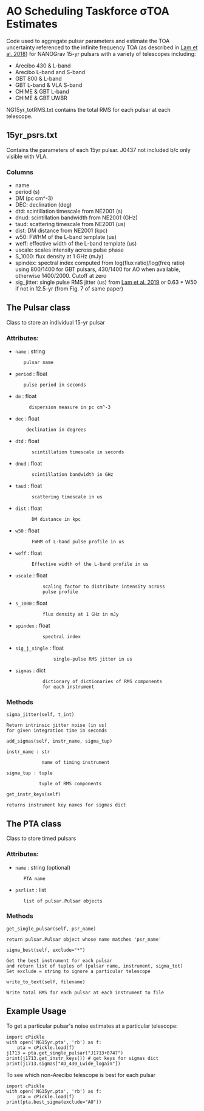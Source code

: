
# AO Scheduling Taskforce &sigma;TOA Estimates


Code used to aggregate pulsar parameters and estimate the TOA uncertainty referenced to the infinite frequency TOA (as described in [Lam et al. 2018](https://ui.adsabs.harvard.edu/abs/2018ApJ...861...12L/abstract)) for NANOGrav 15-yr pulsars with a variety of telescopes including:
* Arecibo 430 & L-band
* Arecibo L-band and S-band
* GBT 800 & L-band
* GBT L-band & VLA S-band
* CHIME & GBT L-band
* CHIME & GBT UWBR

NG15yr_totRMS.txt contains the total RMS for each pulsar at each telescope.

## 15yr_psrs.txt

Contains the parameters of each 15yr pulsar. J0437 not included b/c only visible with VLA.

### Columns

* name
* period (s)
* DM (pc cm^-3)
* DEC: declination (deg)
* dtd: scintillation timescale from NE2001 (s)
* dnud: scintillation bandwidth from NE2001 (GHz)
* taud: scattering timescale from NE2001 (us)
* dist: DM distance from NE2001 (kpc)
* w50: FWHM of the L-band template (us)
* weff: effective width of the L-band template (us)
* uscale: scales intensity across pulse phase
* S_1000: flux density at 1 GHz (mJy)
* spindex: spectral index computed from log(flux ratio)/log(freq ratio)
using 800/1400 for GBT pulsars, 430/1400 for AO when available, otherwise
1400/2000. Cutoff at zero
* sig_jitter: single pulse RMS jitter (us) from [Lam et al. 2019](https://ui.adsabs.harvard.edu/abs/2019ApJ...872..193L/abstract) or 0.63 * W50 if not in 12.5-yr (from Fig. 7 of same paper) 


## The Pulsar class


Class to store an individual 15-yr pulsar

### Attributes: 

* `name` : string

         pulsar name
	 
* `period` : float

         pulse period in seconds
		
* `dm` : float

           dispersion measure in pc cm^-3
	   
* `dec` : float

          declination in degrees
	  
* `dtd` : float

            scintillation timescale in seconds
	    
* `dnud` : float

            scintillation bandwidth in GHz
	    
* `taud` : float

            scattering timescale in us
	    
* `dist` : float

            DM distance in kpc
	    
* `w50` : float

            FWHM of L-band pulse profile in us
	    
* `weff` : float

            Effective width of the L-band profile in us
	    
* `uscale` : float

                scaling factor to distribute intensity across
                pulse profile
		
* `s_1000` : float

                flux density at 1 GHz in mJy
		
* `spindex` : float

                spectral index
		
* `sig_j_single` : float

                    single-pulse RMS jitter in us
		    
* `sigmas` : dict

                dictionary of dictionaries of RMS components
                for each instrument


### Methods

`sigma_jitter(self, t_int)`

    Return intrinsic jitter noise (in us)
    for given integration time in seconds

`add_sigmas(self, instr_name, sigma_tup)`

    instr_name : str
    
                 name of timing instrument
		 
    sigma_tup : tuple
    
                tuple of RMS components

`get_instr_keys(self)`

    returns instrument key names for sigmas dict


## The PTA class


Class to store timed pulsars

### Attributes: 

* `name` : string (optional)

         PTA name
	 
* `psrlist` : list

         list of pulsar.Pulsar objects


### Methods

`get_single_pulsar(self, psr_name)`

    return pulsar.Pulsar object whose name matches 'psr_name'

`sigma_best(self, exclude="*")`

    Get the best instrument for each pulsar
    and return list of tuples of (pulsar name, instrument, sigma_tot)
    Set exclude = string to ignore a particular telescope

`write_to_text(self, filename)`

    Write total RMS for each pulsar at each instrument to file


## Example Usage

To get a particular pulsar's noise estimates at a particular telescope:

```
import cPickle
with open('NG15yr.pta', 'rb') as f:
    pta = cPickle.load(f)
j1713 = pta.get_single_pulsar("J1713+0747")
print(j1713.get_instr_keys()) # get keys for sigmas dict
print(j1713.sigmas["AO_430_Lwide_logain"])
```

To see which non-Arecibo telescope is best for each pulsar

```
import cPickle
with open('NG15yr.pta', 'rb') as f:
    pta = cPickle.load(f)
print(pta.best_sigma(exclude="AO"))
```

